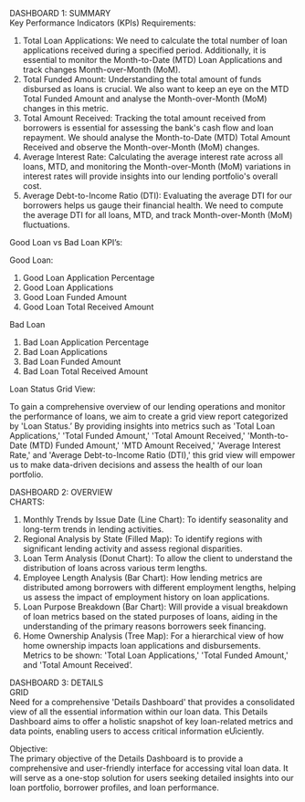 DASHBOARD 1: SUMMARY <br>
Key Performance Indicators (KPIs) Requirements: <br>
1. Total Loan Applications: We need to calculate the total number of loan applications received during a specified period. Additionally, it is essential to monitor the Month-to-Date (MTD) Loan Applications and 
track changes Month-over-Month (MoM). <br>
2. Total Funded Amount: Understanding the total amount of funds disbursed as loans is crucial. We also want to keep an eye on the MTD Total Funded Amount and analyse the Month-over-Month (MoM) 
changes in this metric. <br>
3. Total Amount Received: Tracking the total amount received from borrowers is essential for assessing the bank's cash flow and loan repayment. We should analyse the Month-to-Date (MTD) Total Amount 
Received and observe the Month-over-Month (MoM) changes. <br>
4. Average Interest Rate: Calculating the average interest rate across all loans, MTD, and monitoring the Month-over-Month (MoM) variations in interest rates will provide insights into our lending portfolio's 
overall cost. <br>
5. Average Debt-to-Income Ratio (DTI): Evaluating the average DTI for our borrowers helps us gauge their financial health. We need to compute the average DTI for all loans, MTD, and track Month-over-Month 
(MoM) fluctuations. <br>

Good Loan vs Bad Loan KPI’s: <br>

Good Loan: <br>
1. Good Loan Application Percentage <br>
2. Good Loan Applications <br>
3. Good Loan Funded Amount <br>
4. Good Loan Total Received Amount <br>

Bad Loan <br>
1. Bad Loan Application Percentage <br>
2. Bad Loan Applications <br>
3. Bad Loan Funded Amount <br>
4. Bad Loan Total Received Amount <br>

Loan Status Grid View: <br>

To gain a comprehensive overview of our lending operations and monitor the performance of loans, we aim to 
create a grid view report categorized by 'Loan Status.’ By providing insights into metrics such as 'Total Loan 
Applications,' 'Total Funded Amount,' 'Total Amount Received,' 'Month-to-Date (MTD) Funded Amount,' 'MTD 
Amount Received,' 'Average Interest Rate,' and 'Average Debt-to-Income Ratio (DTI),' this grid view will empower 
us to make data-driven decisions and assess the health of our loan portfolio. <br>

DASHBOARD 2: OVERVIEW <br>
CHARTS: <br>
1. Monthly Trends by Issue Date (Line Chart): To identify seasonality and long-term trends in lending activities. <br>
2. Regional Analysis by State (Filled Map): To identify regions with significant lending activity and assess regional disparities. <br>
3. Loan Term Analysis (Donut Chart): To allow the client to understand the distribution of loans across various term lengths. <br>
4. Employee Length Analysis (Bar Chart): How lending metrics are distributed among borrowers with different employment lengths, helping us assess the impact of employment history on loan applications. <br>
5. Loan Purpose Breakdown (Bar Chart): Will provide a visual breakdown of loan metrics based on the stated purposes of loans, aiding in the understanding of the primary reasons borrowers seek financing. <br>
6. Home Ownership Analysis (Tree Map): For a hierarchical view of how home ownership impacts loan applications and disbursements. <br>
Metrics to be shown: 'Total Loan Applications,' 'Total Funded Amount,' and 'Total Amount Received’. <br>

DASHBOARD 3: DETAILS <br>
GRID <br>
Need for a comprehensive 'Details Dashboard' that provides a consolidated view of all the essential information within our loan data. This Details Dashboard aims to offer a holistic snapshot of key loan-related metrics and data points, enabling users to access critical information eƯiciently. <br>

Objective: <br>
The primary objective of the Details Dashboard is to provide a comprehensive and user-friendly interface for accessing vital loan data. It will serve as a one-stop solution for users seeking detailed insights into our loan portfolio, borrower profiles, and loan performance. <br>
